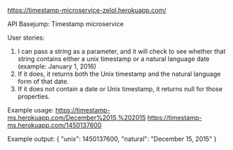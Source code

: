 https://timestamp-microservice-zelol.herokuapp.com/

API Basejump: Timestamp microservice

User stories:
1) I can pass a string as a parameter, and it will check to see whether that string contains either a unix timestamp or a natural language date (example: January 1, 2016)
2) If it does, it returns both the Unix timestamp and the natural language form of that date.
3) If it does not contain a date or Unix timestamp, it returns null for those properties.

Example usage:
https://timestamp-ms.herokuapp.com/December%2015,%202015
https://timestamp-ms.herokuapp.com/1450137600

Example output:
{ "unix": 1450137600, "natural": "December 15, 2015" }
